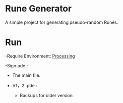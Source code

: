# Rune Generator

A simple project for generating pseudo-random Runes.

# Run
-Require Environment: [Processing](https://processing.org/download/)

-Sign.pde :
  - The main file.

- V1，2 .pde :
  - Backups for older version.

